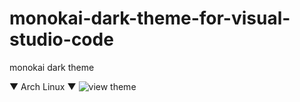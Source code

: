 # monokai-dark-theme-for-visual-studio-code
monokai dark theme

▼ Arch Linux ▼
![view theme](https://user-images.githubusercontent.com/78329485/107107813-4b7b3d80-6812-11eb-9720-446e9d13fec2.png)

